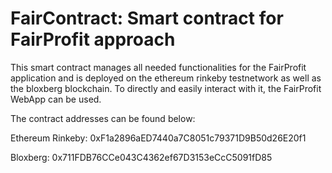 # FairContract: Smart contract for FairProfit approach

This smart contract manages all needed functionalities for the FairProfit application and is deployed on the ethereum rinkeby testnetwork as well as the bloxberg blockchain.
To directly and easily interact with it, the FairProfit WebApp can be used.

The contract addresses can be found below:

Ethereum Rinkeby: 0xF1a2896aED7440a7C8051c79371D9B50d26E20f1

Bloxberg: 0x711FDB76CCe043C4362ef67D3153eCcC5091fD85
